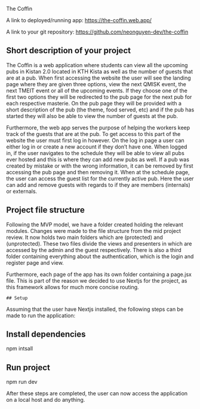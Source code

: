 The Coffin

A link to deployed/running app:
https://the-coffin.web.app/ 

A link to your git repository:
https://github.com/neonguyen-dev/the-coffin 


## Short description of your project
The Coffin is a web application where students can view all the upcoming pubs in Kistan 2.0 located in KTH Kista as well as the number of guests that are at a pub. When first accessing the website the user will see the landing page where they are given three options, view the next QMISK event, the next TMEIT event or all of the upcoming events. If they choose one of the first two options they will be redirected to the pub page for the next pub for each respective masterie. On the pub page they will be provided with a short description of the pub (the theme, food served, etc) and if the pub has started they will also be able to view the number of guests at the pub.

Furthermore, the web app serves the purpose of helping the workers keep track of the guests that are at the pub. To get access to this part of the website the user must first log in however. On the log in page a user can either log in or create a new account if they don’t have one. When logged in, if the user navigates to the schedule they will be able to view all pubs ever hosted and this is where they can add new pubs as well. If a pub was created by mistake or with the wrong information, it can be removed by first accessing the pub page and then removing it. When at the schedule page, the user can access the guest list for the currently active pub. Here the user can add and remove guests with regards to if they are members (internals) or externals.


## Project file structure
Following the MVP model, we have a folder created holding the relevant modules. Changes were made to the file structure from the mid project review. It now holds two main folders which are  (protected) and (unprotected). These two files divide the views and presenters in which are accessed by the admin and the guest respectively.  There is also a third folder containing everything about the authentication, which is the login and register page and view. 

Furthermore, each page of the app has its own folder containing a page.jsx file. This is part of the reason we decided to use Nextjs for the project, as this framework allows for much more concise routing. 


	## Setup
Assuming that the user have Nextjs installed, the following steps can be made to run the application:

## Install dependencies 
npm intsall
## Run project
npm run dev

After these steps are completed, the user can now access the application on a local host and do anything. 

